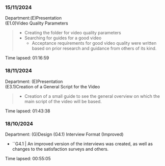 ### 15/11/2024  
Department:(E)Presentation  
(E1.0)Video Quality Parameters

>- Creating the folder for video quality parameters
>- Searching for guides for a good video  
>     - Acceptance requirements for good video quality were written based on prior research and guidance from others of its kind.   

Time lapsed: 01:16:59

### 18/11/2024
Department: (E)Presentation  
(E3.1)Creation of a General Script for the Video
>- Creation of a small guide to see the general overview on which the main script of the video will be based.   

Time lapsed: 01:43:38  

### 18/10/2024
Department: (G)Design
(G4.1) Interview Format (Improved)
- ``G4.1 | An improved version of the interviews was created, as well as changes to the satisfaction surveys and others.  

Time lapsed: 00:55:05

